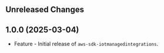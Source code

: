 Unreleased Changes
------------------

1.0.0 (2025-03-04)
------------------

* Feature - Initial release of `aws-sdk-iotmanagedintegrations`.

